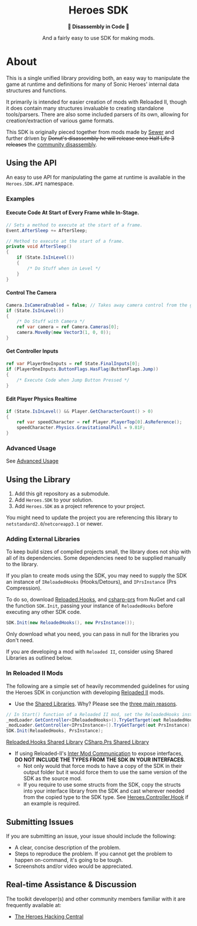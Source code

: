 <div align="center">
	<h1>Heroes SDK</h1>
	<strong>🎈 Disassembly in Code 🎈</strong>
    <p>And a fairly easy to use SDK for making mods.</p>
</div>

# About

This is a single unified library providing both, an easy way to manipulate the game at runtime and definitions for many of Sonic Heroes' internal data structures and functions.

It primarily is intended for easier creation of mods with Reloaded II, though it does contain many structures invaluable to creating standalone tools/parsers. There are also some included parsers of its own, allowing for creation/extraction of various game formats.

This SDK is originally pieced together from mods made by [Sewer](https://github.com/Sewer56) and further driven by ~~Donut's disassembly he will release once Half Life 3 releases~~ the [community disassembly](https://github.com/Heroes-Hacking-Central/Heroes-Disassembly).

## Using the API
An easy to use API for manipulating the game at runtime is available in the `Heroes.SDK.API` namespace.

### Examples

#### Execute Code At Start of Every Frame while In-Stage.
```csharp
// Sets a method to execute at the start of a frame.
Event.AfterSleep += AfterSleep;

// Method to execute at the start of a frame.
private void AfterSleep()
{
    if (State.IsInLevel()) 
    {
        /* Do Stuff when in Level */
    }
}
```

#### Control The Camera
```csharp
Camera.IsCameraEnabled = false; // Takes away camera control from the game.
if (State.IsInLevel()) 
{
    /* Do Stuff with Camera */
    ref var camera = ref Camera.Cameras[0];
    camera.MoveBy(new Vector3(1, 0, 0));
}
```

#### Get Controller Inputs
```csharp
ref var PlayerOneInputs = ref State.FinalInputs[0];
if (PlayerOneInputs.ButtonFlags.HasFlag(ButtonFlags.Jump)) 
{
    /* Execute Code when Jump Button Pressed */
}
```

#### Edit Player Physics Realtime
```csharp
if (State.IsInLevel() && Player.GetCharacterCount() > 0) 
{
    ref var speedCharacter = ref Player.PlayerTop[0].AsReference();
    speedCharacter.Physics.GravitationalPull = 9.81F;
}
```

### Advanced Usage
See [Advanced Usage](./Docs/AdvancedUsage.md)

## Using the Library

1. Add this git repository as a submodule.
2. Add `Heroes.SDK` to your solution.
3. Add `Heroes.SDK` as a project reference to your project.

You might need to update the project you are referencing this library to `netstandard2.0`/`netcoreapp3.1` or newer.

### Adding External Libraries

To keep build sizes of compiled projects small, the library does not ship with all of its dependencies. Some dependencies need to be supplied manually to the library.

If you plan to create mods using the SDK, you may need to supply the SDK an instance of `IReloadedHooks` (Hooks/Detours), and `IPrsInstance` (Prs Compression).

To do so, download [Reloaded.Hooks](https://github.com/Reloaded-Project/Reloaded.Hooks), and [csharp-prs](https://www.nuget.org/packages/csharp-prs/) from NuGet and call the function `SDK.Init`, passing your instance of `ReloadedHooks` before executing any other SDK code. 

```csharp
SDK.Init(new ReloadedHooks(), new PrsInstance());   
```

Only download what you need, you can pass in null for the libraries you don't need.

If you are developing a mod with `Reloaded II`, consider using Shared Libraries as outlined below.

### In Reloaded II Mods

The following are a simple set of heavily recommended guidelines for using the Heroes SDK in conjunction with developing [Reloaded II](https://github.com/Reloaded-Project/Reloaded-II) mods.

- Use the [Shared Libraries](https://github.com/Sewer56/Reloaded.SharedLib.Hooks). Why? Please see the [three main reasons](https://github.com/Sewer56/Reloaded.SharedLib.Hooks#fast-startup-times).

```csharp
// In Start() function of a Reloaded II mod, set the ReloadedHooks instance used to the shared one.
_modLoader.GetController<IReloadedHooks>().TryGetTarget(out ReloadedHooks);
_modLoader.GetController<IPrsInstance>().TryGetTarget(out PrsInstance);
SDK.Init(ReloadedHooks, PrsInstance);    
```

[Reloaded.Hooks Shared Library](https://github.com/Sewer56/Reloaded.SharedLib.Hooks)
[CSharp.Prs Shared Library](https://github.com/Sewer56/Reloaded.SharedLib.Csharp.Prs.ReloadedII)

- If using Reloaded-II's [Inter Mod Communication](https://github.com/Reloaded-Project/Reloaded-II/blob/master/Docs/InterModCommunication.md) to expose interfaces, **DO NOT INCLUDE THE TYPES FROM THE SDK IN YOUR INTERFACES**. 
  - Not only would that force mods to have a copy of the SDK in their output folder but it would force them to use the same version of the SDK as the source mod.
  - If you require to use some structs from the SDK, copy the structs into your interface library from the SDK and cast wherever needed from the copied type to the SDK type. See [Heroes.Controller.Hook](https://github.com/Sewer56/Heroes.Controller.Hook.ReloadedII/tree/master/Heroes.Controller.Hook.Interfaces) if an example is required.


## Submitting Issues

If you are submitting an issue, your issue should include the following:

- A clear, concise description of the problem.
- Steps to reproduce the problem. If you cannot get the problem to happen on-command, it's going to be tough.
- Screenshots and/or video would be appreciated.

## Real-time Assistance & Discussion
The toolkit developer(s) and other community members familiar with it are frequently available at:
- [The Heroes Hacking Central](https://discord.gg/QS9QrgR)

